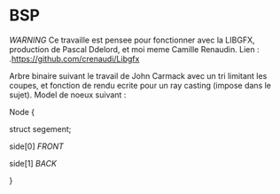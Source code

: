 # BSP
*WARNING*
Ce travaille est pensee pour fonctionner avec la LIBGFX, production de Pascal Ddelord, et moi meme Camille Renaudin.
Lien : .https://github.com/crenaudi/Libgfx

Arbre binaire suivant le travail de John Carmack avec un tri limitant les coupes, et fonction de rendu ecrite pour un ray casting (impose dans le sujet).
Model de noeux suivant :

Node
{

  struct segement;
  
  side[0] *FRONT*
  
  side[1] *BACK*
  
}
